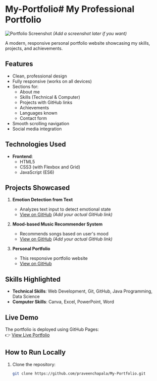 ﻿# My-Portfolio# My Professional Portfolio

![Portfolio Screenshot](./screenshot.png) *(Add a screenshot later if you want)*

A modern, responsive personal portfolio website showcasing my skills, projects, and achievements.

## Features

- Clean, professional design
- Fully responsive (works on all devices)
- Sections for:
  - About me
  - Skills (Technical & Computer)
  - Projects with GitHub links
  - Achievements
  - Languages known
  - Contact form
- Smooth scrolling navigation
- Social media integration

## Technologies Used

- **Frontend**:
  - HTML5
  - CSS3 (with Flexbox and Grid)
  - JavaScript (ES6)

## Projects Showcased

1. **Emotion Detection from Text**  
   - Analyzes text input to detect emotional state
   - [View on GitHub](#) *(Add your actual GitHub link)*

2. **Mood-based Music Recommender System**  
   - Recommends songs based on user's mood
   - [View on GitHub](#) *(Add your actual GitHub link)*

3. **Personal Portfolio**  
   - This responsive portfolio website
   - [View on GitHub](https://github.com/praveenchapala/My-Portfolio)

## Skills Highlighted

- **Technical Skills**: Web Development, Git, GitHub, Java Programming, Data Science
- **Computer Skills**: Canva, Excel, PowerPoint, Word

## Live Demo

The portfolio is deployed using GitHub Pages:  
👉 [View Live Portfolio](https://praveenchapala.github.io/My-Portfolio/)

## How to Run Locally

1. Clone the repository:
   ```bash
   git clone https://github.com/praveenchapala/My-Portfolio.git
